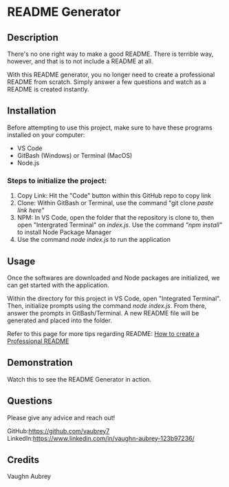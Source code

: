 # README Generator

## Description

There's no one right way to make a good README. There is terrible way, however, and that is to not include a README at all.

With this README generator, you no longer need to create a professional README from scratch. Simply answer a few questions and watch as a README is created instantly.

## Installation
Before attempting to use this project, make sure to have these programs installed on your computer:
* VS Code
* GitBash (Windows) or Terminal (MacOS)
* Node.js

### Steps to initialize the project:
1. Copy Link: Hit the "Code" button within this GitHub repo to copy link
2. Clone: Within GitBash or Terminal, use the command "git clone *paste link here*"
3. NPM: In VS Code, open the folder that the repository is clone to, then open "Intergrated Terminal" on *index.js*. Use the command *"npm install"* to install Node Package Manager
4. Use the command *node index.js* to run the application

## Usage
Once the softwares are downloaded and Node packages are initialized, we can get started with the application.

Within the directory for this project in VS Code, open "Integrated Terminal". Then, initialize prompts using the command *node index.js*.
From there, answer the prompts in GitBash/Terminal. A new README file will be generated and placed into the folder.

Refer to this page for more tips regarding README:
[How to create a Professional README](https://coding-boot-camp.github.io/full-stack/github/professional-readme-guide)

## Demonstration
Watch this  to see the README Generator in action.

## Questions
Please give any advice and reach out!

GitHub:https://github.com/vaubrey7
LinkedIn:https://www.linkedin.com/in/vaughn-aubrey-123b97236/

## Credits
Vaughn Aubrey
